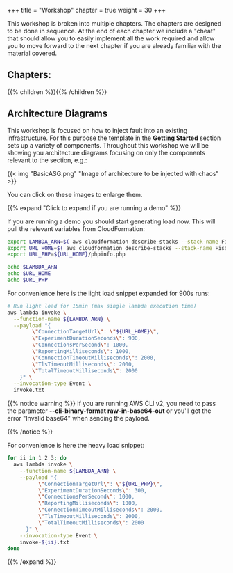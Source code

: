 +++
title = "Workshop"
chapter = true
weight = 30
+++

This workshop is broken into multiple chapters. The chapters are designed to be done in sequence. At the end of each chapter we include a "cheat" that should allow you to easily implement all the work required and allow you to move forward to the next chapter if you are already familiar with the material covered.

## Chapters:

{{% children %}}{{% /children %}}

## Architecture Diagrams

This workshop is focused on how to inject fault into an existing infrastructure. For this purpose the template in the **Getting Started** section sets up a variety of components. Throughout this workshop we will be showing you architecture diagrams focusing on only the components relevant to the section, e.g.:

{{< img "BasicASG.png" "Image of architecture to be injected with chaos" >}}

You can click on these images to enlarge them.

{{% expand "Click to expand if you are running a demo" %}}

If you are running a demo you should start generating load now. This will pull the relevant variables from CloudFormation:

```bash
export LAMBDA_ARN=$( aws cloudformation describe-stacks --stack-name FisStackLoadGen --query "Stacks[*].Outputs[?OutputKey=='LoadGenArn'].OutputValue" --output text )
export URL_HOME=$( aws cloudformation describe-stacks --stack-name FisStackAsg --query "Stacks[*].Outputs[?OutputKey=='FisAsgUrl'].OutputValue" --output text )
export URL_PHP=${URL_HOME}/phpinfo.php

echo $LAMBDA_ARN
echo $URL_HOME
echo $URL_PHP
```

For convenience here is the light load snippet expanded for 900s runs:

```bash
# Run light load for 15min (max single lambda execution time)
aws lambda invoke \
  --function-name ${LAMBDA_ARN} \
  --payload "{
        \"ConnectionTargetUrl\": \"${URL_HOME}\", 
        \"ExperimentDurationSeconds\": 900,
        \"ConnectionsPerSecond\": 1000,
        \"ReportingMilliseconds\": 1000,
        \"ConnectionTimeoutMilliseconds\": 2000,
        \"TlsTimeoutMilliseconds\": 2000,
        \"TotalTimeoutMilliseconds\": 2000
    }" \
  --invocation-type Event \
  invoke.txt 
```
{{% notice warning %}}
If you are running AWS CLI v2, you need to pass the parameter **--cli-binary-format raw-in-base64-out** or you'll get the error "Invalid base64" when sending the payload.

{{% /notice %}}


For convenience is here the heavy load snippet:

```bash
for ii in 1 2 3; do
  aws lambda invoke \
    --function-name ${LAMBDA_ARN} \
    --payload "{
          \"ConnectionTargetUrl\": \"${URL_PHP}\", 
          \"ExperimentDurationSeconds\": 300,
          \"ConnectionsPerSecond\": 1000,
          \"ReportingMilliseconds\": 1000,
          \"ConnectionTimeoutMilliseconds\": 2000,
          \"TlsTimeoutMilliseconds\": 2000,
          \"TotalTimeoutMilliseconds\": 2000
      }" \
    --invocation-type Event \
    invoke-${ii}.txt 
done
```

{{% /expand %}}
